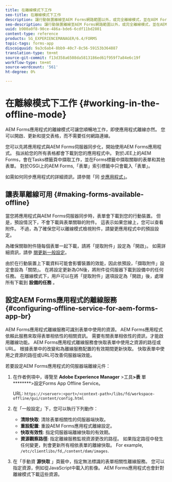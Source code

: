```yaml
---
title: 在離線模式下工作
seo-title: 在離線模式下工作
description: 讓行動裝置離線至AEM Forms網路範圍以外，或完全離線模式，並在AEM Forms應用程式上工作
seo-description: 讓行動裝置離線至AEM Forms網路範圍以外，或完全離線模式，並在AEM Forms應用程式上工作
uuid: b900a0f8-90ce-486a-bde6-6cdf11bd2801
content-type: reference
products: SG_EXPERIENCEMANAGER/6.4/FORMS
topic-tags: forms-app
discoiquuid: 9a3c6ab4-8bb9-40c7-8c56-59153b364887
translation-type: tm+mt
source-git-commit: f13d358a6508da5813186ed61f959f7a84e6c19f
workflow-type: tm+mt
source-wordcount: '561'
ht-degree: 0%

---
```



# 在離線模式下工作 {#working-in-the-offline-mode}

AEM Forms應用程式的離線模式可讓您順暢地工作，即使應用程式離線亦然。 您可以開啟、更新和提交表格，而不需要任何網路連線。

您可以先將應用程式與AEM Forms伺服器同步化，開始使用AEM Forms應用程式。 指派給您的所有表格都會下載到您的應用程式中。 對於JEE上的AEM Forms，會在Tasks標籤頁中擷取工作，並在Forms標籤中擷取關聯的表單和其他表單。 對於OSGi上的AEM Forms,「表單」索引標籤中只會載入「表單」。

如需如何同步應用程式的詳細資訊，請參閱「同 [步應用程式」](/help/forms/using/sync-app.md)。

## 讓表單離線可用 {#making-forms-available-offline}

當您將應用程式與AEM Forms伺服器同步時，表單會下載到您的行動裝置。 但是，預設情況下，不會下載與表單關聯的附件。 這表示如果您線上，您可以查看附件。 不過，為了確保您可以離線模式檢視附件，請變更應用程式中的預設設定。

為確保關聯附件隨每個表單一起下載，請將「提取附件」設定為「開啟」。 如需詳細資訊，請參 [閱更新一般設定](/help/forms/using/update-general-settings.md)。

由於在行動裝置上下載資料可能會影響裝置的效能，因此依預設，「擷取附件」設定會設為「關閉」。 在將設定更新為ON後，將附件從伺服器下載到設備中的任何任務。 在離線模式下，用戶可以在將「提取附件」選項設定為「開啟」後，處理所有下載到 **設備的任務** 。

## 設定AEM Forms應用程式的離線服務 {#configuring-offline-service-for-aem-forms-app-br}

AEM Forms應用程式離線服務可識別表單中使用的資源。 AEM Forms應用程式依賴此服務來取得表單相依性的相關資訊。 需要有關表單相依性的資訊，才能啟用離線功能。 AEM Forms應用程式離線服務會快取表單中使用之資源的路徑或URL。 根據表單中的改變和為離線服務配置的有效期間更新快取。 快取表單中使用之資源的路徑或URL可改善伺服器端效能。

若要設定AEM Forms應用程式的伺服器端離線元件：

1. 在作者例項中，導覽至 **Adobe Experience Manager** >工具&#x200B;**>表** 單 ********>設定Forms App Offline Service。

   URL: `https://<server>:<port>/<context-path>/libs/fd/workspace-offline/gui/content/config.html`

1. 在「一般設定」下，您可以執行下列動作：

   * **清除快取**: 清除表單相關性的伺服器端快取。
   * **重設配置**: 重設AEM Forms應用程式離線設定。
   * **快取有效性**: 指定伺服器端離線快取的有效期。
   * **資源觀察路徑**: 指定離線服務監視資源更改的路徑。 如果指定路徑中發生任何變更，則會更新所有相依表單的離線快取。 For example, `/etc/clientlibs/fd,/content/dam/images`.

1. 在「手動資 **源快取** 」頁籤中，指定無法標識的表單相關性離線服務。 您可以指定資源，例如從JavaScript中載入的影像。 AEM Forms應用程式也會針對離線模式下載這些資源。
